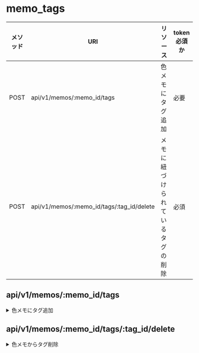 # memo_tags
| メソッド | URI                                       | リソース                         | token必須か |
| -------- | ----------------------------------------- | -------------------------------- | ----------- |
| POST     | api/v1/memos/:memo_id/tags                | 色メモにタグ追加                 | 必要        |
| POST     | api/v1/memos/:memo_id/tags/:tag_id/delete | メモに紐づけられているタグの削除 | 必須        |


##  api/v1/memos/:memo_id/tags
<details>
<summary>色メモにタグ追加</summary>

### 説明
色メモにタグを追加
### メソッド
- POST
  - JSON(req,res)

```
{
    "tags":{
        ["モノクロ","白黒"]
    }
}
```


```
{
    "tags":{
        ["モノクロ"]
    }
}
```
### レスポンス
#### 成功時
 - ステータスコード　200

### サンプル

```
{
    "tags":{
        [
            {"モノクロ":"01GA0Y2BBYCJFYY92T237Y17SX"},
            {"白黒":"01GA0Y21VP47YFR89VX5MKNYVJ"}
        ]
    }
}
```

### 失敗時
 - ステータスコード　404 NotFound
 - ステータスコード　401 Unauthorized
#### サンプル
```
{
    "err":"指定されたメモの投稿がありません。"
}
```
### 注意点
登録するタグが一つでも配列に入れてpostする。

</details>

## api/v1/memos/:memo_id/tags/:tag_id/delete


<details>
<summary>色メモからタグ削除</summary>


### メソッド
- POST
    - JSON(res)



### レスポンス
#### 成功時
 - ステータスコード　204

### サンプル


### 失敗時
 - ステータスコード　404 NotFound
 - ステータスコード　401 Unauthorized
#### サンプル
```
{
    "err":"指定されたメモの投稿がありません。"
}
```

```
{
    "err":"指定されたタグは存在しません。"
}
```

### 注意点
</details>